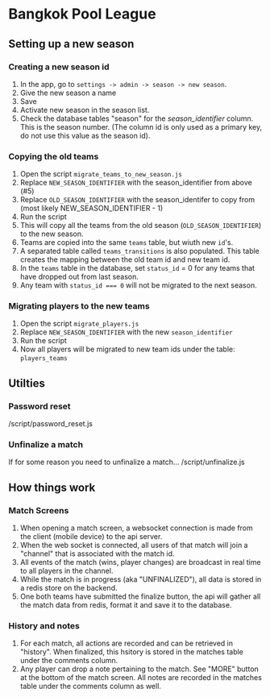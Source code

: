 # Bangkok Pool League

## Setting up a new season

### Creating a new season id
1.  In the app, go to ```settings -> admin -> season -> new season```.
2.  Give the new season a name
3.  Save
4.  Activate new season in the season list.
5.  Check the database tables "season" for the *season_identifier* column.  This is the season number. (The column id is only used as a primary key, do not use this value as the season id).

### Copying the old teams
1.  Open the script ```migrate_teams_to_new_season.js```
2.  Replace ```NEW_SEASON_IDENTIFIER``` with the season_identifier from above (#5)
3.  Replace ```OLD_SEASON_IDENTIFIER``` with the season_identifer to copy from (most likely NEW_SEASON_IDENTIFIER - 1)
4.  Run the script
5.  This will copy all the teams from the old season (```OLD_SEASON_IDENTIFIER```) to the new season.
6.  Teams are copied into the same ```teams``` table, but wiuth new ```id```'s.
7.  A separated table called ```teams_transitions``` is also populated.  This table creates the mapping between the old team id and new team id.
8.  In the ```teams``` table in the database, set ```status_id``` = 0 for any teams that have dropped out from last season.
9.  Any team with ```status_id === 0``` will not be migrated to the next season.

### Migrating players to the new teams
1. Open the script ```migrate_players.js```
2.  Replace ```NEW_SEASON_IDENTIFIER``` with the new ```season_identifier```
3.  Run the script
4.  Now all players will be migrated to new team ids under the table: ```players_teams```

## Utilties

### Password reset
/script/password_reset.js

### Unfinalize a match
If for some reason you need to unfinalize a match...
/script/unfinalize.js

## How things work
### Match Screens
1.  When opening a match screen, a websocket connection is made from the client (mobile device) to the api server.
2.  When the web socket is connected, all users of that match will join a "channel" that is associated with the match id.
3.  All events of the match (wins, player changes) are broadcast in real time to all players in the channel.
4.  While the match is in progress (aka "UNFINALIZED"), all data is stored in a redis store on the backend.
5.  One both teams have submitted the finalize button, the api will gather all the match data from redis, format it and save it to the database.

### History and notes
1.  For each match, all actions are recorded and can be retrieved in "history".  When finalized, this hsitory is stored in the matches table under the comments column.
2.  Any player can drop a note pertaining to the match.  See "MORE" button at the bottom of the match screen.  All notes are recorded in the matches table under the comments column as well.
